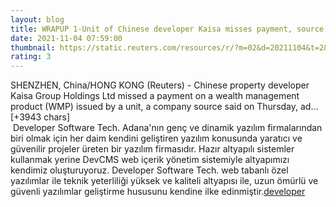 ```yaml
--- 
layout: blog
title: WRAPUP 1-Unit of Chinese developer Kaisa misses payment, source says, intensifying liquidity worries - Reuters
date: 2021-11-04 07:59:00
thumbnail: https://static.reuters.com/resources/r/?m=02&d=20211104&t=2&i=1580203992&r=LYNXMPEHA303F&w=800
rating: 3
---
```

SHENZHEN, China/HONG KONG (Reuters) - Chinese property developer Kaisa Group Holdings Ltd missed a payment on a wealth management product (WMP) issued by a unit, a company source said on Thursday, ad… [+3943 chars]</br>&nbsp;Developer Software Tech. Adana'nın genç ve dinamik yazılım firmalarından biri olmak için her daim kendini geliştiren yazılım konusunda yaratıcı ve güvenilir projeler üreten bir yazılım firmasıdır. Hazır altyapılı sistemler kullanmak yerine DevCMS web içerik yönetim sistemiyle altyapımızı kendimiz oluşturuyoruz. Developer Software Tech. web tabanlı özel yazılımlar ile teknik yeterliliği yüksek ve kaliteli altyapısı ile, uzun ömürlü ve güvenli yazılımlar geliştirme hususunu kendine ilke edinmiştir.<a href="https://www.developerbilisim.com/">developer</a>